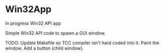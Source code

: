 # Win32App
In progress Win32 API app

Simple Win32 API code to spawn a GUI window.

TODO:
  Update Makefile so TCC compiler isn't hard coded into it.
  Paint the window.
  Add a button (child window).
